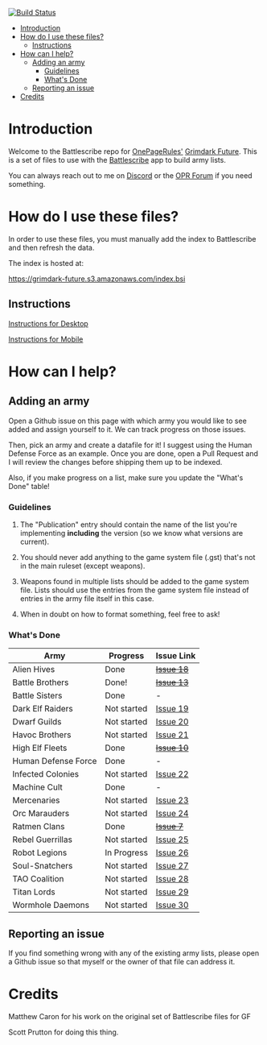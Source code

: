 [![Build Status](https://travis-ci.com/sprutton1/GrimdarkFutureBattlescribe.svg?branch=master)](https://travis-ci.com/sprutton1/GrimdarkFutureBattlescribe)

<!-- TOC -->
- [Introduction](#introduction)
- [How do I use these files?](#how-do-i-use-these-files)
    - [Instructions](#instructions)
- [How can I help?](#how-can-i-help)
    - [Adding an army](#adding-an-army)
        - [Guidelines](#guidelines)
        - [What's Done](#whats-done)
    - [Reporting an issue](#reporting-an-issue)
- [Credits](#credits)
<!-- /TOC -->

# Introduction

Welcome to the Battlescribe repo for [OnePageRules'](https://onepagerules.com/)
[Grimdark Future](https://onepagerules.com/portfolio/grimdark-future/). This is
a set of files to use with the [Battlescribe](https://battlescribe.net/) app to
build army lists.

You can always reach out to me on
[Discord](https://discordapp.com/channels/610199287346888743/610199287346888746)
or the [OPR Forum](http://onepagerules.proboards.com/) if you need something.

# How do I use these files?

In order to use these files, you must manually add the index to Battlescribe and
then refresh the data.

The index is hosted at:

https://grimdark-future.s3.amazonaws.com/index.bsi

## Instructions

[Instructions for Desktop](./desktop.md)

[Instructions for Mobile](./mobile.md)

# How can I help?

## Adding an army

Open a Github issue on this page with which army you would like to see added and
assign yourself to it. We can track progress on those issues.

Then, pick an army and create a datafile for it! I suggest using the Human
Defense Force as an example. Once you are done, open a Pull Request and I will
review the changes before shipping them up to be indexed.

Also, if you make progress on a list, make sure you update the "What's Done"
table!

### Guidelines

1. The "Publication" entry should contain the name of the list you're
   implementing **including** the version (so we know what versions are
   current).

2. You should never add anything to the game system file (.gst) that's not in
   the main ruleset (except weapons).

3. Weapons found in multiple lists should be added to the game system file.
   Lists should use the entries from the game system file instead of entries in
   the army file itself in this case.

4. When in doubt on how to format something, feel free to ask!

### What's Done

| Army | Progress | Issue Link |
|---|---|---|
|Alien Hives|Done|~~[Issue 18](../../issues/18)~~|
|Battle Brothers|Done!|~~[Issue 13](../../issues/13)~~|
|Battle Sisters|Done|-|
|Dark Elf Raiders|Not started|[Issue 19](../../issues/19)|
|Dwarf Guilds|Not started|[Issue 20](../../issues/20)|
|Havoc Brothers|Not started|[Issue 21](../../issues/21)|
|High Elf Fleets|Done|~~[Issue 10](../../issues/10)~~|
|Human Defense Force|Done|-|
|Infected Colonies|Not started|[Issue 22](../../issues/22)|
|Machine Cult|Done|-|
|Mercenaries|Not started|[Issue 23](../../issues/23)|
|Orc Marauders|Not started|[Issue 24](../../issues/24)|
|Ratmen Clans| Done |~~[Issue 7](../../issues/7)~~|
|Rebel Guerrillas|Not started|[Issue 25](../../issues/25)|
|Robot Legions|In Progress|[Issue 26](../../issues/26)|
|Soul-Snatchers|Not started|[Issue 27](../../issues/27)|
|TAO Coalition|Not started|[Issue 28](../../issues/28)|
|Titan Lords|Not started|[Issue 29](../../issues/29)|
|Wormhole Daemons|Not started|[Issue 30](../../issues/30)|



## Reporting an issue

If you find something wrong with any of the existing army lists, please open a
Github issue so that myself or the owner of that file can address it.

# Credits

Matthew Caron for his work on the original set of Battlescribe files for GF

Scott Prutton for doing this thing.


